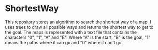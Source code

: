 # ShortestWay
This repository stores an algorithm to search the shortest way of a map. I uses trees to draw all possible ways and returns the shortest way to get to the goal. The maps is represented with a text file that contains the characters "0", "1", "A" and "B". Where "A" is the start, "B" is the goal, "1" means the paths where it can go and "0" where it can't go.

